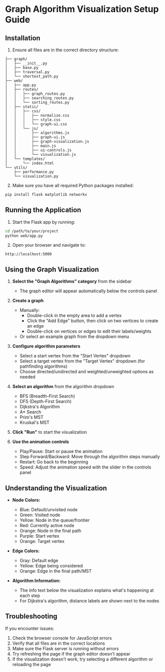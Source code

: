 # Graph Algorithm Visualization Setup Guide

## Installation

1. Ensure all files are in the correct directory structure:

```
├── graph/
│   ├── __init__.py
│   ├── base.py
│   ├── traversal.py
│   └── shortest_path.py
├── web/
│   ├── app.py
│   ├── routes/
│   │   ├── graph_routes.py
│   │   ├── searching_routes.py
│   │   └── sorting_routes.py
│   ├── static/
│   │   ├── css/
│   │   │   ├── normalize.css
│   │   │   ├── style.css
│   │   │   └── graph-ui.css
│   │   └── js/
│   │       ├── algorithms.js
│   │       ├── graph-ui.js
│   │       ├── graph-visualization.js
│   │       ├── main.js
│   │       ├── ui-controls.js
│   │       └── visualization.js
│   └── templates/
│       └── index.html
└── utils/
    ├── performance.py
    └── visualization.py
```

2. Make sure you have all required Python packages installed:

```bash
pip install flask matplotlib networkx
```

## Running the Application

1. Start the Flask app by running:

```bash
cd /path/to/your/project
python web/app.py
```

2. Open your browser and navigate to:

```
http://localhost:5000
```

## Using the Graph Visualization

1. **Select the "Graph Algorithms" category** from the sidebar
   - The graph editor will appear automatically below the controls panel

2. **Create a graph**
   - Manually: 
     - Double-click in the empty area to add a vertex
     - Click the "Add Edge" button, then click on two vertices to create an edge
     - Double-click on vertices or edges to edit their labels/weights
   - Or select an example graph from the dropdown menu

3. **Configure algorithm parameters**
   - Select a start vertex from the "Start Vertex" dropdown
   - Select a target vertex from the "Target Vertex" dropdown (for pathfinding algorithms)
   - Choose directed/undirected and weighted/unweighted options as needed

4. **Select an algorithm** from the algorithm dropdown
   - BFS (Breadth-First Search)
   - DFS (Depth-First Search)
   - Dijkstra's Algorithm
   - A* Search
   - Prim's MST
   - Kruskal's MST

5. **Click "Run"** to start the visualization

6. **Use the animation controls**
   - Play/Pause: Start or pause the animation
   - Step Forward/Backward: Move through the algorithm steps manually
   - Restart: Go back to the beginning
   - Speed: Adjust the animation speed with the slider in the controls panel

## Understanding the Visualization

- **Node Colors:**
  - Blue: Default/unvisited node
  - Green: Visited node
  - Yellow: Node in the queue/frontier
  - Red: Currently active node
  - Orange: Node in the final path
  - Purple: Start vertex
  - Orange: Target vertex

- **Edge Colors:**
  - Gray: Default edge
  - Yellow: Edge being considered
  - Orange: Edge in the final path/MST

- **Algorithm Information:**
  - The info text below the visualization explains what's happening at each step
  - For Dijkstra's algorithm, distance labels are shown next to the nodes

## Troubleshooting

If you encounter issues:

1. Check the browser console for JavaScript errors
2. Verify that all files are in the correct locations
3. Make sure the Flask server is running without errors
4. Try refreshing the page if the graph editor doesn't appear
5. If the visualization doesn't work, try selecting a different algorithm or reloading the page